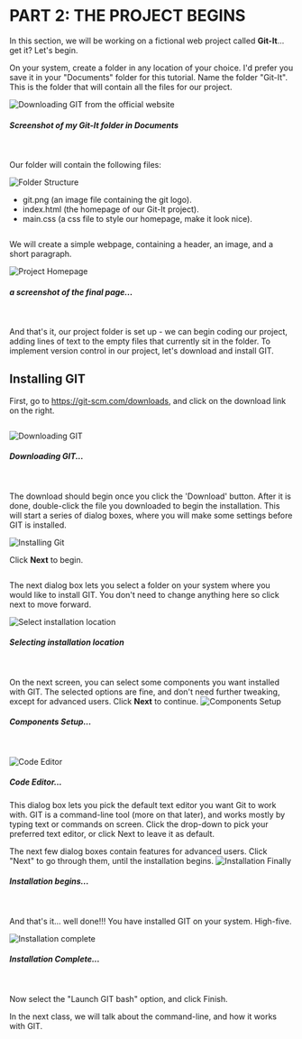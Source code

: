 # PART 2: THE PROJECT BEGINS
In this section, we will be working on a fictional web project called **Git-It**... get it? Let's begin. 

On your system, create a folder in any location of your choice. I'd prefer you save it in your "Documents" folder for this tutorial. Name the folder "Git-It". This is the folder that will contain all the files for our project. 


![Downloading GIT from the official website](./screenshots/1-NewFolder.png)
##### Screenshot of my __Git-It__ folder in Documents
<pre>

</pre>
Our folder will contain the following files:

![Folder Structure](./screenshots/2-FolderStructure.png)
 - git.png (an image file containing the git logo). 
 - index.html (the homepage of our Git-It project).
 - main.css (a css file to style our homepage, make it look nice). 
<pre>
</pre>
We will create a simple webpage, containing a header, an image, and a short paragraph. 
 
![Project Homepage](./screenshots/3-GitItHomepage.png)
##### a screenshot of the final page...
<pre>

</pre>
And that's it, our project folder is set up - we can begin coding our project, adding lines of text to the empty files that currently sit in the folder. To implement version control in our project, let's download and install GIT.

## Installing GIT
First, go to https://git-scm.com/downloads, and click on the download link on the right. 
 <pre>
</pre>
![Downloading GIT](./screenshots/4-DownloadGit.png)
##### Downloading GIT...
<pre>

</pre>

The download should begin once you click the 'Download' button. After it is done, double-click the file you downloaded to begin the installation. This will start a series of dialog boxes, where you will make some settings before GIT is installed. 

![Installing Git](./screenshots/5-GitInstallation.png) 

Click **Next** to begin. 

<pre>
</pre>

The next dialog box lets you select a folder on your system where you would like to install GIT. You don't need to change anything here so click next to move forward.

![Select installation location](./screenshots/6-DestinationLocation.png)
##### Selecting installation location 
 <pre>

</pre> 
On the next screen, you can select some components you want installed with GIT. The selected options are fine, and don't need further tweaking, except for advanced users. Click **Next** to continue.
![Components Setup](./screenshots/7-ComponentsSetup.png)
##### Components Setup...
<pre>

</pre>
![Code Editor](./screenshots/8-CodeEditor.png)
##### Code Editor...

This dialog box lets you pick the default text editor you want Git to work with. GIT is a command-line tool (more on that later), and works mostly by typing text or commands on screen. Click the drop-down to pick your preferred text editor, or click Next to leave it as default.

The next few dialog boxes contain features for advanced users. Click "Next" to go through them, until the installation begins.
![Installation Finally](./screenshots/9-InstallationFinally.png)
##### Installation begins...
<pre>

</pre>
And that's it... well done!!! You have installed GIT on your system. High-five.

![Installation complete](./screenshots/10-InstallationComplete.png)
##### Installation Complete...
<pre>

</pre>

Now select the "Launch GIT bash" option, and click Finish. 

In the next class, we will talk about the command-line, and how it works with GIT. 
